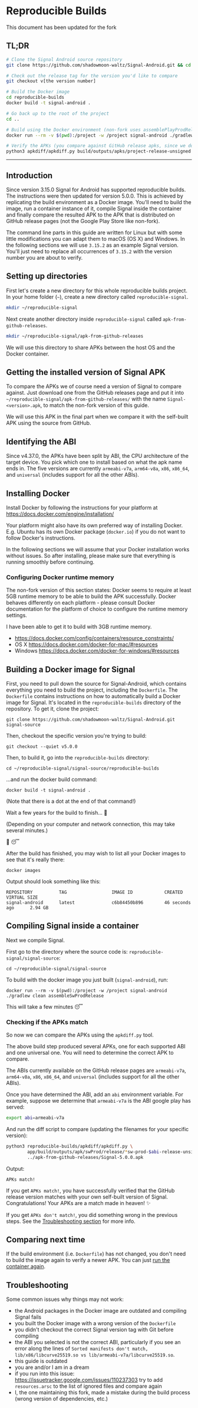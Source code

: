# Reproducible Builds


This document has been updated for the fork


## TL;DR

```bash
# Clone the Signal Android source repository
git clone https://github.com/shadowmoon-waltz/Signal-Android.git && cd Signal-Android

# Check out the release tag for the version you'd like to compare
git checkout v[the version number]

# Build the Docker image
cd reproducible-builds
docker build -t signal-android .

# Go back up to the root of the project
cd ..

# Build using the Docker environment (non-fork uses assemblePlayProdRelease instead of assembleSwProdRelease)
docker run --rm -v $(pwd):/project -w /project signal-android ./gradlew clean assembleSwProdRelease

# Verify the APKs (you compare against GitHub release apks, since we don't publish to Play Store at the moment)
python3 apkdiff/apkdiff.py build/outputs/apks/project-release-unsigned.apk path/to/SignalFromGitHubReleases.apk
```

***


## Introduction

Since version 3.15.0 Signal for Android has supported reproducible builds. The instructions were then updated for version 5.0.0. This is achieved by replicating the build environment as a Docker image. You'll need to build the image, run a container instance of it, compile Signal inside the container and finally compare the resulted APK to the APK that is distributed on GitHub release pages (not the Google Play Store like non-fork).

The command line parts in this guide are written for Linux but with some little modifications you can adapt them to macOS (OS X) and Windows. In the following sections we will use `3.15.2` as an example Signal version. You'll just need to replace all occurrences of `3.15.2` with the version number you are about to verify.


## Setting up directories

First let's create a new directory for this whole reproducible builds project. In your home folder (`~`), create a new directory called `reproducible-signal`.

```bash
mkdir ~/reproducible-signal
```

Next create another directory inside `reproducible-signal` called `apk-from-github-releases`.

```bash
mkdir ~/reproducible-signal/apk-from-github-releases
```

We will use this directory to share APKs between the host OS and the Docker container.


## Getting the installed version of Signal APK

To compare the APKs we of course need a version of Signal to compare against. Just download one from the GitHub releases page and put it into `~/reproducible-signal/apk-from-github-releases/` with the name `Signal-<version>.apk`, to match the non-fork version of this guide.

We will use this APK in the final part when we compare it with the self-built APK using the source from GitHub.

## Identifying the ABI

Since v4.37.0, the APKs have been split by ABI, the CPU architecture of the target device. You pick which one to install based on what the apk name ends in. The five versions are currently `armeabi-v7a`, `arm64-v8a`, `x86`, `x86_64`, and `universal` (includes support for all the other ABIs).

## Installing Docker

Install Docker by following the instructions for your platform at https://docs.docker.com/engine/installation/

Your platform might also have its own preferred way of installing Docker. E.g. Ubuntu has its own Docker package (`docker.io`) if you do not want to follow Docker's instructions.

In the following sections we will assume that your Docker installation works without issues. So after installing, please make sure that everything is running smoothly before continuing.

### Configuring Docker runtime memory

The non-fork version of this section states: Docker seems to require at least 5GB runtime memory to be able to build the APK successfully. Docker behaves differently on each platform - please consult Docker documentation for the platform of choice to configure the runtime memory settings.

I have been able to get it to build with 3GB runtime memory.

 * https://docs.docker.com/config/containers/resource_constraints/
 * OS X https://docs.docker.com/docker-for-mac/#resources
 * Windows https://docs.docker.com/docker-for-windows/#resources

## Building a Docker image for Signal
First, you need to pull down the source for Signal-Android, which contains everything you need to build the project, including the `Dockerfile`. The `Dockerfile` contains instructions on how to automatically build a Docker image for Signal. It's located in the `reproducible-builds` directory of the repository. To get it, clone the project:

```
git clone https://github.com/shadowmoon-waltz/Signal-Android.git signal-source
```

Then, checkout the specific version you're trying to build:

```
git checkout --quiet v5.0.0
```

Then, to build it, go into the `reproducible-builds` directory:

```
cd ~/reproducible-signal/signal-source/reproducible-builds
```

...and run the docker build command:

```
docker build -t signal-android .
```

(Note that there is a dot at the end of that command!)

Wait a few years for the build to finish... :construction_worker:

(Depending on your computer and network connection, this may take several minutes.)

:calendar: :sleeping:

After the build has finished, you may wish to list all your Docker images to see that it's really there:

```
docker images
```

Output should look something like this:

```
REPOSITORY          TAG                 IMAGE ID            CREATED             VIRTUAL SIZE
signal-android      latest              c6b84450b896        46 seconds ago      2.94 GB
```


## Compiling Signal inside a container

Next we compile Signal.

First go to the directory where the source code is: `reproducible-signal/signal-source`:

```
cd ~/reproducible-signal/signal-source
```

To build with the docker image you just built (`signal-android`), run:

```
docker run --rm -v $(pwd):/project -w /project signal-android ./gradlew clean assembleSwProdRelease
```

This will take a few minutes :sleeping:


### Checking if the APKs match

So now we can compare the APKs using the `apkdiff.py` tool.

The above build step produced several APKs, one for each supported ABI and one universal one. You will need to determine the correct APK to compare.

The ABIs currently available on the GitHub release pages are `armeabi-v7a`, `arm64-v8a`, `x86`, `x86_64`, and `universal` (includes support for all the other ABIs).

Once you have determined the ABI, add an `abi` environment variable. For example, suppose we determine that `armeabi-v7a` is the ABI google play has served:

```bash
export abi=armeabi-v7a
```

And run the diff script to compare (updating the filenames for your specific version):

```bash
python3 reproducible-builds/apkdiff/apkdiff.py \
        app/build/outputs/apk/swProd/release/*sw-prod-$abi-release-unsigned*.apk \
        ../apk-from-github-releases/Signal-5.0.0.apk
```

Output:

```
APKs match!
```

If you get `APKs match!`, you have successfully verified that the GitHub release version matches with your own self-built version of Signal. Congratulations! Your APKs are a match made in heaven! :sparkles:

If you get `APKs don't match!`, you did something wrong in the previous steps. See the [Troubleshooting section](#troubleshooting) for more info.


## Comparing next time

If the build environment (i.e. `Dockerfile`) has not changed, you don't need to build the image again to verify a newer APK. You can just [run the container again](#compiling-signal-inside-a-container).


## Troubleshooting

Some common issues why things may not work:
- the Android packages in the Docker image are outdated and compiling Signal fails
- you built the Docker image with a wrong version of the `Dockerfile`
- you didn't checkout the correct Signal version tag with Git before compiling
- the ABI you selected is not the correct ABI, particularly if you see an error along the lines of `Sorted manifests don't match, lib/x86/libcurve25519.so vs lib/armeabi-v7a/libcurve25519.so`.
- this guide is outdated
- you are and/or I am in a dream
- if you run into this issue: https://issuetracker.google.com/issues/110237303 try to add `resources.arsc` to the list of ignored files and compare again
- I, the one maintaining this fork, made a mistake during the build process (wrong version of dependencies, etc.)
